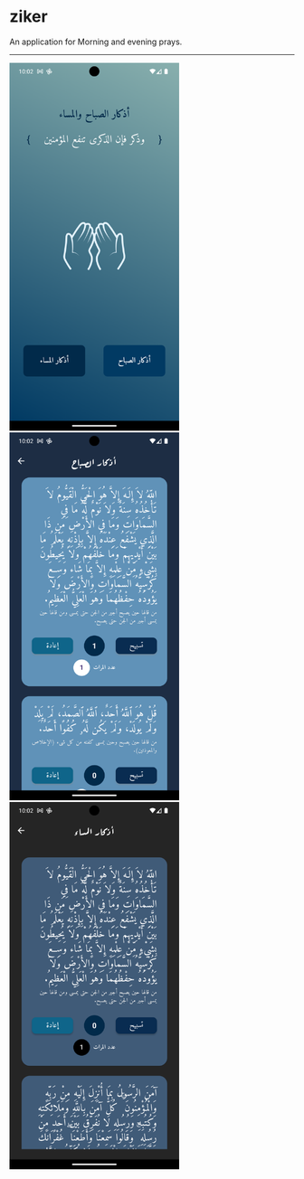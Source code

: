 # ziker

An application for Morning and evening prays.

_______________________________________________

<p align="left">
  <img src="https://github.com/Icarus-conf/ziker/blob/main/assets/github/ss1.png" width="300">
  <img src="https://github.com/Icarus-conf/ziker/blob/main/assets/github/ss2.png" width="300">
  <img src="https://github.com/Icarus-conf/ziker/blob/main/assets/github/ss3.png" width="300">
</p>
